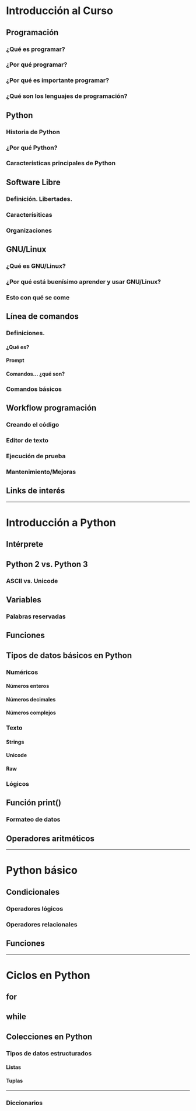 # Introducción al Curso

## Programación
### ¿Qué es programar?
### ¿Por qué programar?
### ¿Por qué es importante programar?
### ¿Qué son los lenguajes de programación?

## Python
### Historia de Python
### ¿Por qué Python?
### Características principales de Python

## Software Libre
### Definición. Libertades.
### Caracterísiticas
### Organizaciones

## GNU/Linux
### ¿Qué es GNU/Linux?
### ¿Por qué está buenísimo aprender y usar GNU/Linux?
### Esto con qué se come

## Línea de comandos
### Definiciones.
#### ¿Qué es?
#### Prompt
#### Comandos... ¿qué son?
### Comandos básicos

## Workflow programación
### Creando el código
### Editor de texto
### Ejecución de prueba
### Mantenimiento/Mejoras

## Links de interés

----

# Introducción a Python
## Intérprete
## Python 2 vs. Python 3
### ASCII vs. Unicode
## Variables
### Palabras reservadas
## Funciones
## Tipos de datos básicos en Python
### Numéricos
#### Números enteros
#### Números decimales
#### Números complejos
### Texto
#### Strings
#### Unicode
#### Raw
### Lógicos
## Función print()
### Formateo de datos
## Operadores aritméticos

----

# Python básico
## Condicionales
### Operadores lógicos
### Operadores relacionales
## Funciones

----

# Ciclos en Python
## for
## while
## Colecciones en Python 
### Tipos de datos estructurados
#### Listas
#### Tuplas

---


### Diccionarios

